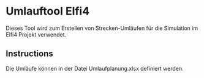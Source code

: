 Umlauftool Elfi4
=========

Dieses Tool wird zum Erstellen von Strecken-Umläufen für die Simulation im Elfi4 Projekt verwendet. 


## Instructions

Die Umläufe können in der Datei Umlaufplanung.xlsx definiert werden. 